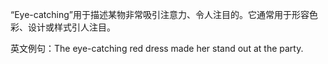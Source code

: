 “Eye-catching”用于描述某物非常吸引注意力、令人注目的。它通常用于形容色彩、设计或样式引人注目。

英文例句：The eye-catching red dress made her stand out at the party.